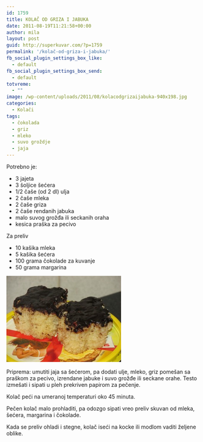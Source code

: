 ```yaml
---
id: 1759
title: KOLAČ OD GRIZA I JABUKA
date: 2011-08-19T11:21:58+00:00
author: mila
layout: post
guid: http://superkuvar.com/?p=1759
permalink: '/kolač-od-griza-i-jabuka/'
fb_social_plugin_settings_box_like:
  - default
fb_social_plugin_settings_box_send:
  - default
totvreme:
  - ""
image: /wp-content/uploads/2011/08/kolacodgrizaijabuka-940x198.jpg
categories:
  - Kolači
tags:
  - čokolada
  - griz
  - mleko
  - suvo groždje
  - jaja
---
```

Potrebno je:

  * 3 jajeta
  * 3 šoljice šećera
  * 1/2 čaše (od 2 dl) ulja
  * 2 čaše mleka
  * 2 čaše griza
  * 2 čaše rendanih jabuka
  * malo suvog grožđa ili seckanih oraha
  * kesica praška za pecivo

Za preliv

  * 10 kašika mleka
  * 5 kašika šećera
  * 100 grama čokolade za kuvanje
  * 50 grama margarina

[<img class="alignnone size-medium wp-image-9363" src="/wp-content/uploads/2011/08/kolacodgrizaijabuka-300x225.jpg" alt="kolacodgrizaijabuka" width="300" height="225" />](/wp-content/uploads/2011/08/kolacodgrizaijabuka.jpg)

Priprema: umutiti jaja sa šećerom, pa dodati ulje, mleko, griz pomešan sa praškom za pecivo, izrendane jabuke i suvo grožđe ili seckane orahe. Testo izmešati i sipati u pleh prekriven papirom za pečenje.

Kolač peći na umeranoj temperaturi oko 45 minuta.

Pečen kolač malo prohladiti, pa odozgo sipati vreo preliv skuvan od mleka, šećera, margarina i čokolade.

Kada se preliv ohladi i stegne, kolač iseći na kocke ili modlom vaditi željene oblike.